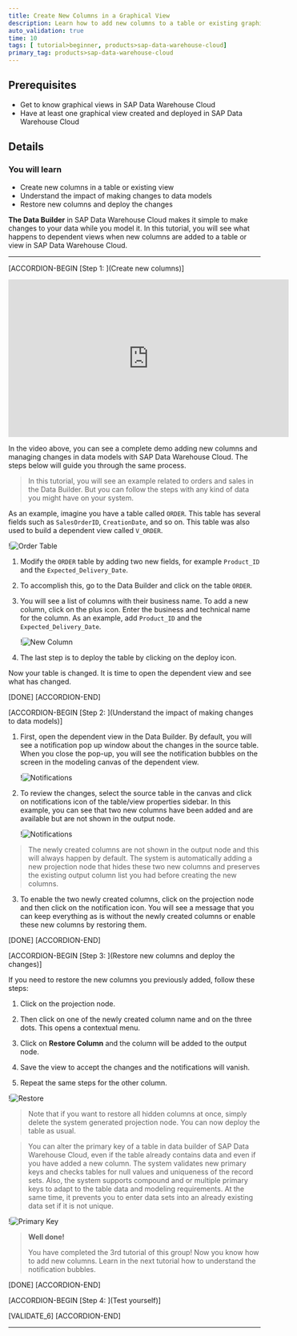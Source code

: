 ```yaml
---
title: Create New Columns in a Graphical View
description: Learn how to add new columns to a table or existing graphical view in SAP Data Warehouse Cloud and adapt them for the output structure.
auto_validation: true
time: 10
tags: [ tutorial>beginner, products>sap-data-warehouse-cloud]
primary_tag: products>sap-data-warehouse-cloud
---
```


## Prerequisites
- Get to know graphical views in SAP Data Warehouse Cloud
- Have at least one graphical view created and deployed in SAP Data Warehouse Cloud

## Details
### You will learn
- Create new columns in a table or existing view
- Understand the impact of making changes to data models
- Restore new columns and deploy the changes



**The Data Builder** in SAP Data Warehouse Cloud makes it simple to make changes to your data while you model it. In this tutorial, you will see what happens to dependent views when new columns are added to a table or view in SAP Data Warehouse Cloud.

---

[ACCORDION-BEGIN [Step 1: ](Create new columns)]

<iframe width="560" height="315" src="https://www.youtube.com/embed/3uI8B2VHQKk" title="YouTube video player" frameborder="0" allow="accelerometer; autoplay; clipboard-write; encrypted-media; gyroscope; picture-in-picture" allowfullscreen></iframe>

In the video above, you can see a complete demo adding new columns and managing changes in data models with SAP Data Warehouse Cloud. The steps below will guide you through the same process.

> In this tutorial, you will see an example related to orders and sales in the Data Builder. But you can follow the steps with any kind of data you might have on your system.


As an example, imagine you have a table called `ORDER`. This table has several fields such as `SalesOrderID`, `CreationDate`, and so on. This table was also used to build a dependent view called `V_ORDER`.

!![Order Table](Picture1.png)

1.	Modify the `ORDER` table by adding two new fields, for example `Product_ID` and the `Expected_Delivery_Date`.

2.	To accomplish this, go to the Data Builder and click on the table `ORDER`.

3.	You will see a list of columns with their business name. To add a new column, click on the plus icon. Enter the business and technical name for the column. As an example, add `Product_ID` and the `Expected_Delivery_Date`.

    !![New Column](Picture2.png)

4.	The last step is to deploy the table by clicking on the deploy icon.

Now your table is changed. It is time to open the dependent view and see what has changed.

[DONE]
[ACCORDION-END]

[ACCORDION-BEGIN [Step 2: ](Understand the impact of making changes to data models)]

1.	First, open the dependent view in the Data Builder. By default, you will see a notification pop up window about the changes in the source table. When you close the pop-up, you will see the notification bubbles on the screen in the modeling canvas of the dependent view.

    !![Notifications](Picture3.png)

2.	To review the changes, select the source table in the canvas and click on notifications icon of the table/view properties sidebar. In this example, you can see that two new columns have been added and are available but are not shown in the output node.

    !![Notifications](Picture4.png)
> The newly created columns are not shown in the output node and this will always happen by default. The system is automatically adding a new projection node that hides these two new columns and preserves the existing output column list you had before creating the new columns.

3.	To enable the two newly created columns, click on the projection node and then click on the notification icon. You will see a message that you can keep everything as is without the newly created columns or enable these new columns by restoring them.



[DONE]
[ACCORDION-END]


[ACCORDION-BEGIN [Step 3: ](Restore new columns and deploy the changes)]

If you need to restore the new columns you previously added, follow these steps:

1.	Click on the projection node.

2.	Then click on one of the newly created column name and on the three dots. This opens a contextual menu.

3.	Click on **Restore Column** and the column will be added to the output node.

4.	Save the view to accept the changes and the notifications will vanish.

5.	Repeat the same steps for the other column.

  !![Restore](Picture5.png)

> Note that if you want to restore all hidden columns at once, simply delete the system generated projection node. You can now deploy the table as usual.

> You can alter the primary key of a table in data builder of SAP Data Warehouse Cloud, even if the table already contains data and even if you have added a new column. The system validates new primary keys and checks tables for null values and uniqueness of the record sets. Also, the system supports compound and or multiple primary keys to adapt to the table data and modeling requirements. At the same time, it prevents you to enter data sets into an already existing data set if it is not unique.

  !![Primary Key](Picture6.png)

> **Well done!**
>
> You have completed the 3rd tutorial of this group! Now you know how to add new columns.
> Learn in the next tutorial how to understand the notification bubbles.

[DONE]
[ACCORDION-END]

[ACCORDION-BEGIN [Step 4: ](Test yourself)]



[VALIDATE_6]
[ACCORDION-END]




---
